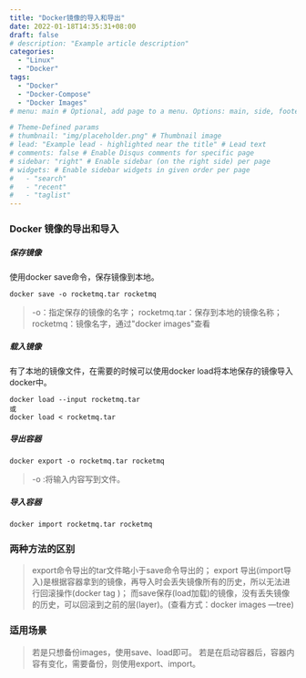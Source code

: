 ```yaml
---
title: "Docker镜像的导入和导出"
date: 2022-01-18T14:35:31+08:00
draft: false
# description: "Example article description"
categories:
  - "Linux"
  - "Docker"
tags:
  - "Docker"
  - "Docker-Compose"
  - "Docker Images"
# menu: main # Optional, add page to a menu. Options: main, side, footer

# Theme-Defined params
# thumbnail: "img/placeholder.png" # Thumbnail image
# lead: "Example lead - highlighted near the title" # Lead text
# comments: false # Enable Disqus comments for specific page
# sidebar: "right" # Enable sidebar (on the right side) per page
# widgets: # Enable sidebar widgets in given order per page
#   - "search"
#   - "recent"
#   - "taglist"
---
```


### Docker 镜像的导出和导入
##### 保存镜像
使用docker save命令，保存镜像到本地。
```
docker save -o rocketmq.tar rocketmq
```
> -o：指定保存的镜像的名字；
> rocketmq.tar：保存到本地的镜像名称；
> rocketmq：镜像名字，通过"docker images"查看

##### 载入镜像
有了本地的镜像文件，在需要的时候可以使用docker load将本地保存的镜像导入docker中。
```
docker load --input rocketmq.tar 
或 
docker load < rocketmq.tar
```

##### 导出容器

```
docker export -o rocketmq.tar rocketmq
```
> -o :将输入内容写到文件。

##### 导入容器
```
docker import rocketmq.tar rocketmq
```

### 两种方法的区别
>export命令导出的tar文件略小于save命令导出的；
>export 导出(import导入)是根据容器拿到的镜像，再导入时会丢失镜像所有的历史，所以无法进行回滚操作(docker tag )；
>而save保存(load加载)的镜像，没有丢失镜像的历史，可以回滚到之前的层(layer)。(查看方式：docker images —tree)

### 适用场景
>若是只想备份images，使用save、load即可。
>若是在启动容器后，容器内容有变化，需要备份，则使用export、import。